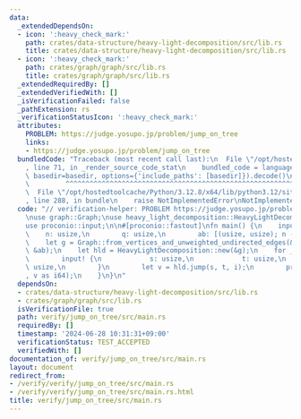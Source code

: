 ```yaml
---
data:
  _extendedDependsOn:
  - icon: ':heavy_check_mark:'
    path: crates/data-structure/heavy-light-decomposition/src/lib.rs
    title: crates/data-structure/heavy-light-decomposition/src/lib.rs
  - icon: ':heavy_check_mark:'
    path: crates/graph/graph/src/lib.rs
    title: crates/graph/graph/src/lib.rs
  _extendedRequiredBy: []
  _extendedVerifiedWith: []
  _isVerificationFailed: false
  _pathExtension: rs
  _verificationStatusIcon: ':heavy_check_mark:'
  attributes:
    PROBLEM: https://judge.yosupo.jp/problem/jump_on_tree
    links:
    - https://judge.yosupo.jp/problem/jump_on_tree
  bundledCode: "Traceback (most recent call last):\n  File \"/opt/hostedtoolcache/Python/3.12.8/x64/lib/python3.12/site-packages/onlinejudge_verify/documentation/build.py\"\
    , line 71, in _render_source_code_stat\n    bundled_code = language.bundle(stat.path,\
    \ basedir=basedir, options={'include_paths': [basedir]}).decode()\n          \
    \         ^^^^^^^^^^^^^^^^^^^^^^^^^^^^^^^^^^^^^^^^^^^^^^^^^^^^^^^^^^^^^^^^^^^^^^^^^^^^^^^^^\n\
    \  File \"/opt/hostedtoolcache/Python/3.12.8/x64/lib/python3.12/site-packages/onlinejudge_verify/languages/rust.py\"\
    , line 288, in bundle\n    raise NotImplementedError\nNotImplementedError\n"
  code: "// verification-helper: PROBLEM https://judge.yosupo.jp/problem/jump_on_tree\n\
    \nuse graph::Graph;\nuse heavy_light_decomposition::HeavyLightDecomposition;\n\
    use proconio::input;\n\n#[proconio::fastout]\nfn main() {\n    input! {\n    \
    \    n: usize,\n        q: usize,\n        ab: [(usize, usize); n - 1],\n    }\n\
    \    let g = Graph::from_vertices_and_unweighted_undirected_edges(&vec![(); n],\
    \ &ab);\n    let hld = HeavyLightDecomposition::new(&g);\n    for _ in 0..q {\n\
    \        input! {\n            s: usize,\n            t: usize,\n            i:\
    \ usize,\n        }\n        let v = hld.jump(s, t, i);\n        println!(\"{}\"\
    , v as i64);\n    }\n}\n"
  dependsOn:
  - crates/data-structure/heavy-light-decomposition/src/lib.rs
  - crates/graph/graph/src/lib.rs
  isVerificationFile: true
  path: verify/jump_on_tree/src/main.rs
  requiredBy: []
  timestamp: '2024-06-28 10:31:31+09:00'
  verificationStatus: TEST_ACCEPTED
  verifiedWith: []
documentation_of: verify/jump_on_tree/src/main.rs
layout: document
redirect_from:
- /verify/verify/jump_on_tree/src/main.rs
- /verify/verify/jump_on_tree/src/main.rs.html
title: verify/jump_on_tree/src/main.rs
---
```

